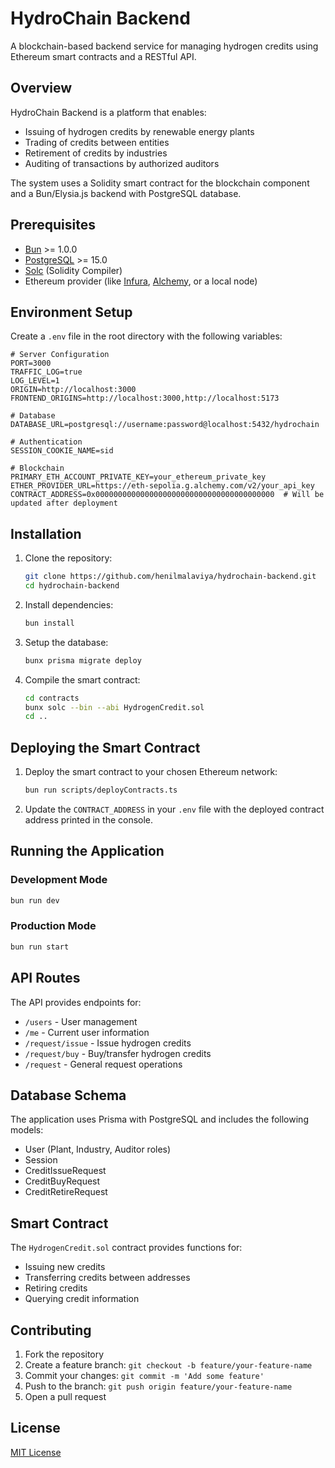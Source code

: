 # HydroChain Backend

A blockchain-based backend service for managing hydrogen credits using Ethereum smart contracts and a RESTful API.

## Overview

HydroChain Backend is a platform that enables:

-   Issuing of hydrogen credits by renewable energy plants
-   Trading of credits between entities
-   Retirement of credits by industries
-   Auditing of transactions by authorized auditors

The system uses a Solidity smart contract for the blockchain component and a Bun/Elysia.js backend with PostgreSQL database.

## Prerequisites

-   [Bun](https://bun.sh/) >= 1.0.0
-   [PostgreSQL](https://www.postgresql.org/) >= 15.0
-   [Solc](https://docs.soliditylang.org/en/v0.8.0/installing-solidity.html) (Solidity Compiler)
-   Ethereum provider (like [Infura](https://www.infura.io/), [Alchemy](https://www.alchemy.com/), or a local node)

## Environment Setup

Create a `.env` file in the root directory with the following variables:

```env
# Server Configuration
PORT=3000
TRAFFIC_LOG=true
LOG_LEVEL=1
ORIGIN=http://localhost:3000
FRONTEND_ORIGINS=http://localhost:3000,http://localhost:5173

# Database
DATABASE_URL=postgresql://username:password@localhost:5432/hydrochain

# Authentication
SESSION_COOKIE_NAME=sid

# Blockchain
PRIMARY_ETH_ACCOUNT_PRIVATE_KEY=your_ethereum_private_key
ETHER_PROVIDER_URL=https://eth-sepolia.g.alchemy.com/v2/your_api_key
CONTRACT_ADDRESS=0x0000000000000000000000000000000000000000  # Will be updated after deployment
```

## Installation

1. Clone the repository:

    ```bash
    git clone https://github.com/henilmalaviya/hydrochain-backend.git
    cd hydrochain-backend
    ```

2. Install dependencies:

    ```bash
    bun install
    ```

3. Setup the database:

    ```bash
    bunx prisma migrate deploy
    ```

4. Compile the smart contract:
    ```bash
    cd contracts
    bunx solc --bin --abi HydrogenCredit.sol
    cd ..
    ```

## Deploying the Smart Contract

1. Deploy the smart contract to your chosen Ethereum network:

    ```bash
    bun run scripts/deployContracts.ts
    ```

2. Update the `CONTRACT_ADDRESS` in your `.env` file with the deployed contract address printed in the console.

## Running the Application

### Development Mode

```bash
bun run dev
```

### Production Mode

```bash
bun run start
```

## API Routes

The API provides endpoints for:

-   `/users` - User management
-   `/me` - Current user information
-   `/request/issue` - Issue hydrogen credits
-   `/request/buy` - Buy/transfer hydrogen credits
-   `/request` - General request operations

## Database Schema

The application uses Prisma with PostgreSQL and includes the following models:

-   User (Plant, Industry, Auditor roles)
-   Session
-   CreditIssueRequest
-   CreditBuyRequest
-   CreditRetireRequest

## Smart Contract

The `HydrogenCredit.sol` contract provides functions for:

-   Issuing new credits
-   Transferring credits between addresses
-   Retiring credits
-   Querying credit information

## Contributing

1. Fork the repository
2. Create a feature branch: `git checkout -b feature/your-feature-name`
3. Commit your changes: `git commit -m 'Add some feature'`
4. Push to the branch: `git push origin feature/your-feature-name`
5. Open a pull request

## License

[MIT License](LICENSE)
